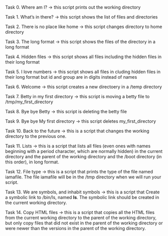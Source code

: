 Task 0. Where am I? 
-> this script prints out the working directory

Task 1. What’s in there? 
-> this script shows the list of files and directories

Task 2. There is no place like home
-> this script changes directory to home directory

Task 3. The long format 
-> this script shows the files of the directory in a long format

Task 4. Hidden files 
-> this script shows all files including the hidden files in their long format

Task 5. I love numbers
-> this script shows all files in cluding hidden files in their long format but id and group are in digits instead of names

Task 6. Welcome
-> this script creates a new directoery in a /temp directory

Task 7. Betty in my first directory
-> this script is moving a betty file to /tmp/my_first_directory

Task 8. Bye bye Betty
-> this script is deleting the betty file

Task 9. Bye bye My first directory 
-> this script deletes my_first_directory

Task 10. Back to the future 
-> this is a script that changes the working directory to the previous one.

Task 11. Lists 
-> this is a script that lists all files (even ones with names beginning with a period character, which are normally hidden) in the current directory and the parent of the working directory and the /boot directory (in this order), in long format.

Task 12. File type
-> this is a script that prints the type of the file named iamafile. The file iamafile will be in the /tmp directory when we will run your script.

Task 13. We are symbols, and inhabit symbols 
-> this is a script that Create a symbolic link to /bin/ls, named __ls__. The symbolic link should be created in the current working directory. 

Task 14. Copy HTML files
-> this is a script that copies all the HTML files from the current working directory to the parent of the working directory, but only copy files that did not exist in the parent of the working directory or were newer than the versions in the parent of the working directory.
